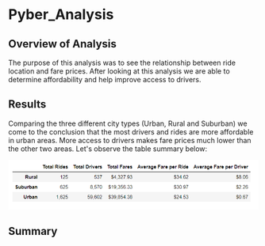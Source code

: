 # Pyber_Analysis
## Overview of Analysis
The purpose of this analysis was to see the relationship between ride location and fare prices. After looking at this analysis we are able to determine affordability and help improve access to drivers. 
## Results
Comparing the three different city types (Urban, Rural and Suburban) we come to the conclusion that the most drivers and rides are more affordable in urban areas. More access to drivers makes fare prices much lower than the other two areas. Let's observe the table summary below:

![alt text](https://github.com/amarks5/Pyber_Analysis/blob/main/Resources/fare_by_city_type_summary.PNG)

## Summary
